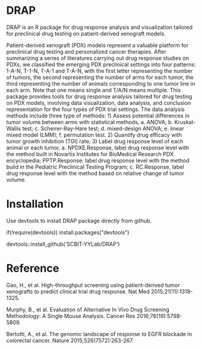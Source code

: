 
# DRAP
DRAP is an R package for drug response analysis and visualization tailored for preclinical drug testing on patient-derived xenograft models. 

Patient-derived xenograft (PDX) models represent a valuable platform for preclinical drug testing and personalized cancer therapies. After summarizing a series of literatures carrying out drug response studies on PDXs, we classified the emerging PDX preclinical settings into four patterns: 1-A-N, T-1-N, T-A-1 and T-A-N, with the first letter representing the number of tumors, the second representing the number of arms for each tumor, the third representing the number of animals corresponding to one tumor line in each arm. Note that one means single and T/A/N means multiple. This package provides tools for drug response analysis tailored for drug testing on PDX models, involving data visualization, data analysis, and conclusion representation for the four types of PDX trial settings. The data analysis methods include three type of methods: 1) Assess potential differences in tumor volume between arms with statistical methods, a. ANOVA; b. Kruskal-Wallis test; c. Scheirer-Ray-Hare test; d. mixed-design ANOVA; e. linear mixed model (LMM); f. permutation test. 2) Quantify drug efficacy with tumor growth inhibition (TGI) rate; 3) Label drug response level of each animal or each tumor, a. NPDXE.Response, label drug response level with the method built in Novartis Institutes for BioMedical Research PDX encyclopedia; PPTP.Response: label drug response level with the method build in the Pediatric Preclinical Testing Program; c. RC.Response, label drug response level with the method based on relative change of tumor volume.


# Installation

Use devtools to install DRAP package directly from github.

if(!require(devtools)) install.packages("devtools")

devtools::install_github('SCBIT-YYLab/DRAP')


# Reference
Gao, H., et al. High-throughput screening using patient-derived tumor xenografts to predict clinical trial drug response. Nat Med 2015;21(11):1318-1325.

Murphy, B., et al. Evaluation of Alternative In Vivo Drug Screening Methodology: A Single Mouse Analysis. Cancer Res 2016;76(19):5798-5809.

Bertotti, A., et al. The genomic landscape of response to EGFR blockade in colorectal cancer. Nature 2015;526(7572):263-267.


